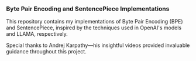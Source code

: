 ### Byte Pair Encoding and SentencePiece Implementations
This repository contains my implementations of Byte Pair Encoding (BPE) and SentencePiece, inspired by the techniques used in OpenAI's models and LLAMA, respectively.

Special thanks to Andrej Karpathy—his insightful videos provided invaluable guidance throughout this project.
